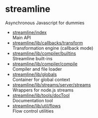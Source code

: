 # streamline

Asynchronous Javascript for dummies

* [streamline/index](index.md)  
  Main API
* [streamline/lib/callbacks/transform](lib/callbacks/transform.md)  
  Transformation engine (callback mode)
* [streamline/lib/compiler/builtins](lib/compiler/builtins.md)  
  Streamline built-ins
* [streamline/lib/compiler/compile](lib/compiler/compile.md)  
  Compiler and file loader
* [streamline/lib/globals](lib/globals.md)  
  Container for global context
* [streamline/lib/streams/server/streams](lib/streams/server/streams.md)  
  Wrappers for node.js streams
* [streamline/lib/tools/docTool](lib/tools/docTool.md)  
  Documentation tool
* [streamline/lib/util/flows](lib/util/flows.md)  
  Flow control utilities
